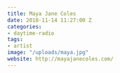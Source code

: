```yaml
---
title: Maya Jane Coles
date: 2018-11-14 11:27:00 Z
categories:
- daytime-radio
tags:
- artist
image: "/uploads/maya.jpg"
website: http://mayajanecoles.com/
---
```


